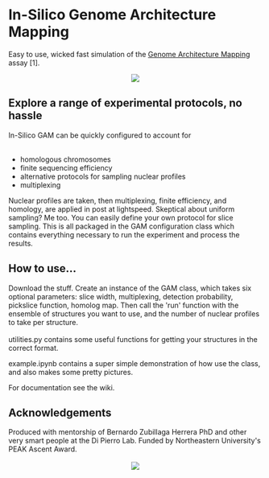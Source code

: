 # In-Silico Genome Architecture Mapping
Easy to use, wicked fast simulation of the <a href="https://www.nature.com/articles/nature21411"> Genome Architecture Mapping</a> assay [1]. 
<div align="center">
  <img src="https://github.com/lrburack/In-Silico-GAM/assets/121359508/f979f302-6257-401b-adff-af014bc27333">
</div>

<h2> Explore a range of experimental protocols, no hassle </h2>
In-Silico GAM can be quickly configured to account for 
<br></br>

- homologous chromosomes
- finite sequencing efficiency
- alternative protocols for sampling nuclear profiles
- multiplexing

Nuclear profiles are taken, then multiplexing, finite efficiency, and homology, are applied in post at lightspeed. Skeptical about uniform sampling? Me too. You can easily define your own protocol for slice sampling. This is all packaged in the GAM configuration class which contains everything necessary to run the experiment and process the results.

<h2> How to use... </h2>
Download the stuff. Create an instance of the GAM class, which takes six optional parameters: slice width, multiplexing, detection probability, pickslice function, homolog map. Then call the 'run' function with the ensemble of structures you want to use, and the number of nuclear profiles to take per structure.
<br></br>
utilities.py contains some useful functions for getting your structures in the correct format.  

example.ipynb contains a super simple demonstration of how use the class, and also makes some pretty pictures.  

For documentation see the wiki. 

<h2> Acknowledgements </h2>
Produced with mentorship of Bernardo Zubillaga Herrera PhD and other very smart people at the Di Pierro Lab. Funded by Northeastern University's PEAK Ascent Award.
<br></br>
<div align="center">
  <img src="https://github.com/lrburack/In-Silico-GAM/assets/121359508/dab21206-5f0e-4717-a1f1-27153e803637">
</div>
